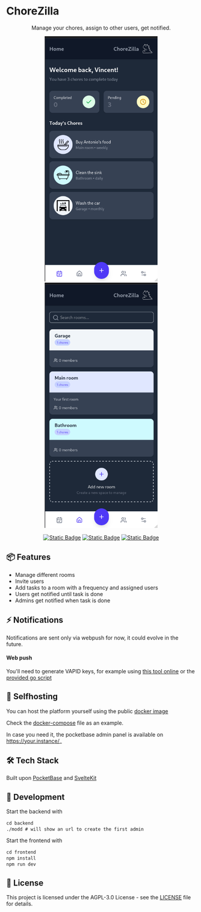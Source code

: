 # ChoreZilla

<div align="center">

Manage your chores, assign to other users, get notified.

<p float="left" align="middle">
<img width="300" alt="Home screenshot" src="https://github.com/vincent/chorezilla/blob/main/screenshot1.png?raw=true">
<img width="300" alt="Rooms screenshot" src="https://github.com/vincent/chorezilla/blob/main/screenshot2.png?raw=true">
</p>

[![Static Badge](https://img.shields.io/badge/Svelte_5-ff6c47?style=for-the-badge)](https://svelte.dev)
[![Static Badge](https://img.shields.io/badge/Docker-1D63ED?style=for-the-badge)](https://www.docker.com)
[![Static Badge](https://img.shields.io/badge/PocketBase-b8dbe4?style=for-the-badge)](https://pocketbase.io)

</div>

## 📦 Features

- Manage different rooms
- Invite users
- Add tasks to a room with a frequency and assigned users
- Users get notified until task is done
- Admins get notified when task is done

## ⚡ Notifications

Notifications are sent only via webpush for now, it could evolve in the future.

#### Web push
You'll need to generate VAPID keys, for example using [this tool online](https://www.stephane-quantin.com/en/tools/generators/vapid-keys) or the [provided go script](https://github.com/vincent/chorezilla/blob/main/backend/scripts/generate-vapid-keys/main.go)


## 🐳 Selfhosting

You can host the platform yourself using the public [docker image](//ghcr.io/vincent/chorezilla:main)

Check the [docker-compose](docker-compose.yml) file as an example.

In case you need it, the pocketbase admin panel is available on https://your.instance/_

## 🛠️ Tech Stack

Built upon [PocketBase](https://pocketbase.io) and [SvelteKit](https://kit.svelte.dev)

## 📖 Development

Start the backend with

```shell
cd backend
./modd # will show an url to create the first admin 
```

Start the frontend with

```shell
cd frontend
npm install
npm run dev
```

## 📄 License

This project is licensed under the AGPL-3.0 License - see the [LICENSE](LICENSE.md) file for details.

